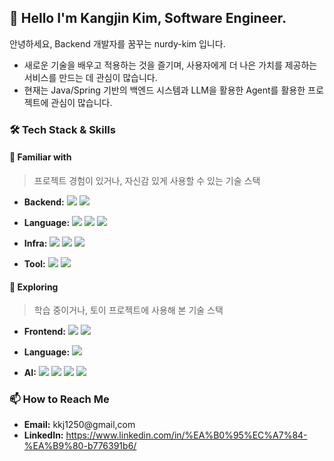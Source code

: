 ## 👋 Hello I'm Kangjin Kim, Software Engineer.
안녕하세요, Backend 개발자를 꿈꾸는 nurdy-kim 입니다.
- 새로운 기술을 배우고 적용하는 것을 즐기며, 사용자에게 더 나은 가치를 제공하는 서비스를 만드는 데 관심이 많습니다.
- 현재는 Java/Spring 기반의 백엔드 시스템과 LLM을 활용한 Agent를 활용한 프로젝트에 관심이 많습니다.

### 🛠️ Tech Stack & Skills
#### 🙂 Familiar with
> 프로젝트 경험이 있거나, 자신감 있게 사용할 수 있는 기술 스택
- **Backend:**
  <img src="https://img.shields.io/badge/Spring Boot-6DB33F?style=for-the-badge&logo=spring-boot&logoColor=white">
  <img src="https://img.shields.io/badge/FastAPI-009688?style=for-the-badge&logo=fastapi&logoColor=white">

- **Language:**
  <img src="https://img.shields.io/badge/Java-000000?style=for-the-badge&logo=openjdk&logoColor=white">
  <img src="https://img.shields.io/badge/Python-3776ab?style=for-the-badge&logo=python&logoColor=white">
  <img src="https://img.shields.io/badge/C++-00599C?style=for-the-badge&logo=cplusplus&logoColor=white">

- **Infra:**
  <img src="https://img.shields.io/badge/Docker-2496ed?style=for-the-badge&logo=docker&logoColor=white">
  <img src="https://img.shields.io/badge/Jenkins-d24939?style=for-the-badge&logo=jenkins&logoColor=white">
  <img src="https://img.shields.io/badge/GitHub Actions-2088ff?style=for-the-badge&logo=githubactions&logoColor=white">

- **Tool:**
  <img src="https://img.shields.io/badge/GitHub-181717?style=for-the-badge&logo=github&logoColor=white">
  <img src="https://img.shields.io/badge/Jira-0052cc?style=for-the-badge&logo=jira&logoColor=white">

#### 🌱 Exploring
> 학습 중이거나, 토이 프로젝트에 사용해 본 기술 스택
- **Frontend:**
  <img src="https://img.shields.io/badge/React-61DAFB?style=for-the-badge&logo=react&logoColor=black">
  <img src="https://img.shields.io/badge/Vue.js-4fc08d?style=for-the-badge&logo=react&logoColor=white">

- **Language:**
  <img src="https://img.shields.io/badge/Typescript-3178c6?style=for-the-badge&logo=typescript&logoColor=white">

- **AI:**
  <img src="https://img.shields.io/badge/LangChain-1c3c3c?style=for-the-badge&logo=langchain&logoColor=white">
  <img src="https://img.shields.io/badge/PyTorch-ee4c2c?style=for-the-badge&logo=PyTorch&logoColor=white">
  <img src="https://img.shields.io/badge/HuggingFace-ffd21e?style=for-the-badge&logo=huggingface&logoColor=white">
  <img src="https://img.shields.io/badge/Ollama-000000?style=for-the-badge&logo=ollama&logoColor=white">


### 📫 How to Reach Me
- **Email:** kkj1250@gmail,com
- **LinkedIn:** https://www.linkedin.com/in/%EA%B0%95%EC%A7%84-%EA%B9%80-b776391b6/